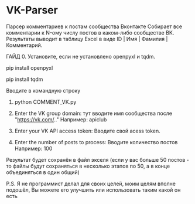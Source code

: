 # VK-Parser
Парсер комментариев к постам сообщества Вконтакте
Собирает все комментарии к N-ому числу постов в каком-либо сообществе ВК.
Результаты выводит в таблицу Excel в виде ID | Имя | Фамилия | Комментарий.

ГАЙД
0. Установите, если не установлено openpyxl и tqdm.

pip install openpyxl

pip install tqdm

Вводите в командную строку
1. python COMMENT_VK.py

2. Enter the VK group domain:
тут вводите имя сообщества после "https://vk.com/.."
Например: apiclub

3. Enter your VK API access token:
Вводите свой acess token.

4. Enter the number of posts to process:
Вводите количество постов
Например: 100

Результат будет сохранён в файл экселя (если у вас больше 50 постов - то файлы будут сохраняться в несколько этапов по 50, а в конце объединяться в один общий)

P.S. Я не программист делал для своих целей, моим целям вполне подошёл, Вы можете его улучшить или использовать таким какой он есть
